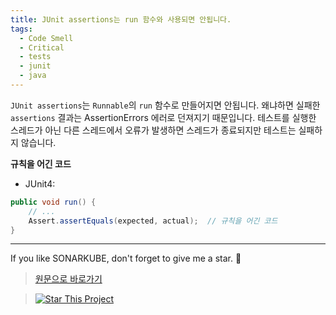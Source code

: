 ```yaml
---
title: JUnit assertions는 run 함수와 사용되면 안됩니다.
tags:
  - Code Smell
  - Critical
  - tests
  - junit
  - java
---
```


`JUnit assertions`는 `Runnable`의 `run` 함수로 만들어지면 안됩니다. 왜냐하면 실패한 `assertions` 결과는 AssertionErrors 에러로 던져지기 때문입니다. 테스트를 실행한 스레드가 아닌 다른 스레드에서 오류가 발생하면 스레드가 종료되지만 테스트는 실패하지 않습니다.

**규칙을 어긴 코드**

- JUnit4:

```java
public void run() {
    // ...
    Assert.assertEquals(expected, actual);  // 규칙을 어긴 코드
}
```

---

If you like SONARKUBE, don't forget to give me a star. :star2:

> [원문으로 바로가기](https://rules.sonarsource.com/java/tag/tests/RSPEC-2186)

> [![Star This Project](https://img.shields.io/github/stars/kantabile/sonarkube.svg?label=Stars&style=social)](https://github.com/kantabile/sonarkube)
